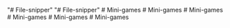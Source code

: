 "# File-snipper" 
"# File-snipper" 
#   M i n i - g a m e s  
 #   M i n i - g a m e s  
 #   M i n i - g a m e s  
 #   M i n i - g a m e s  
 #   M i n i - g a m e s  
 #   M i n i - g a m e s  
 